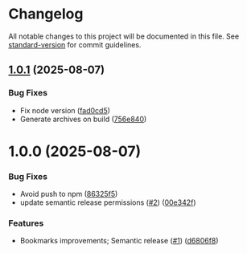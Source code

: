 # Changelog

All notable changes to this project will be documented in this file. See [standard-version](https://github.com/conventional-changelog/standard-version) for commit guidelines.

## [1.0.1](https://github.com/user-cube/devbuddy/compare/v1.0.0...v1.0.1) (2025-08-07)


### Bug Fixes

* Fix node version ([fad0cd5](https://github.com/user-cube/devbuddy/commit/fad0cd5069fb61472ca165547fd277949867e396))
* Generate archives on build ([756e840](https://github.com/user-cube/devbuddy/commit/756e840031557a24b7944f1dc932e10a47124e05))

# 1.0.0 (2025-08-07)


### Bug Fixes

* Avoid push to npm ([86325f5](https://github.com/user-cube/devbuddy/commit/86325f551899a2562c95db9f33e0fac49fa3e14a))
* update semantic release permissions ([#2](https://github.com/user-cube/devbuddy/issues/2)) ([00e342f](https://github.com/user-cube/devbuddy/commit/00e342fb584223e00deb5c939ea30db23c6b7d44))


### Features

* Bookmarks improvements; Semantic release ([#1](https://github.com/user-cube/devbuddy/issues/1)) ([d6806f8](https://github.com/user-cube/devbuddy/commit/d6806f8842656f3a675a12f57bda088d628b5c61))
